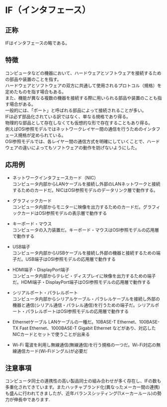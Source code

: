 

# IF（インタフェース）
## 正称
IFはインタフェースの略である。

## 特徴
コンピュータなどの機器において、ハードウェアとソフトウェアを接続するための部品や装置のことを指す。  
ハードウェアとソフトウェアの双方に共通して使用されるプロトコル（規格）を定めたものを指す場合もある。  
また、機能が異なる複数の機器を接続する際に用いられる部品や装置のことも指す場合がある。  
一般的には、「ポート」と呼ばれる部品によって接続されることが多い。  
IFは必ず部品化されている訳ではなく、単なる規格であり得る。  
物理的な部品として存在しなくても仮想的な形で存在することもあり得る。  
例えばOSI参照モデルではネットワークレイヤー間の通信を行うためのインタフェース規格が定められている。  
OSI参照モデルでは、各レイヤー間の通信方式を明確にしていくことで、ハードウェアの違いによってもソフトウェアの動作を妨げないようにした。  


## 応用例

 - ネットワークインタフェースカード（NIC）  
コンピュータ内部からLANケーブルを接続し外部のLANネットワークと接続するためのカードだ。NICはOSI参照モデルのデータリンク層で動作する。

 - グラフィックカード  
コンピュータ内部からモニターに映像を出力するためのカードだ。グラフィックカードはOSI参照モデルの表示層で動作する

 - キーボード・マウス  
コンピュータの入力装置だ。キーボード・マウスはOSI参照モデルの応用層で動作する

 - USB端子  
コンピュータ内部からUSBケーブルを接続し外部の機器と接続するための端子だ。USB端子はOSI参照モデルの応用層で動作する

  - HDMI端子・DisplayPort端子  
コンピュータ内部からテレビ・ディスプレイに映像を出力するための端子だ。HDMI端子・DisplayPort端子はOSI参照モデルの応用層で動作する

  - シリアルポート・パラレルポート  
コンピュータ内部からシリアルケーブル・パラレルケーブルを接続し外部の機器と通信(シリアル通信・パラレル通信)を行うための端子だ。シリアルポート・パラレルポートはOSI参照モデルの応用層で動作する

  - Ethernetケーブル    LANケーブルの一種だ。10BASE-T Ethernet、100BASE-TX Fast Ethernet、1000BASE-T Gigabit Ethernet などがあり、対応したNICカードとセットで使うことが出来る

  - Wi-Fi    電波を利用し無線通信(無線通信)を行う規格の一つだ。Wi-Fi対応の無線通信カード(Wi-Fiドングル)が必要だ

  ## 注意事項

  コンピュータ同士の連携性の高い製品同士の組み合わせが多く存在し、IFの数も多重化されてきています。またハッチャブランド化(異なったメーカー間の連携)も盛んに行われてきましたが、近年バランスシッティング(1メーカールール)の勢力が伸長中であります.